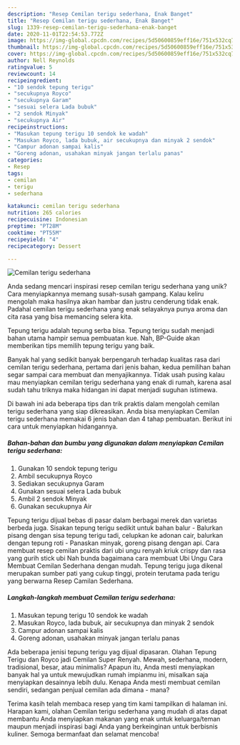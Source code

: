 ```yaml
---
description: "Resep Cemilan terigu sederhana, Enak Banget"
title: "Resep Cemilan terigu sederhana, Enak Banget"
slug: 1339-resep-cemilan-terigu-sederhana-enak-banget
date: 2020-11-01T22:54:53.772Z
image: https://img-global.cpcdn.com/recipes/5d50600859eff16e/751x532cq70/cemilan-terigu-sederhana-foto-resep-utama.jpg
thumbnail: https://img-global.cpcdn.com/recipes/5d50600859eff16e/751x532cq70/cemilan-terigu-sederhana-foto-resep-utama.jpg
cover: https://img-global.cpcdn.com/recipes/5d50600859eff16e/751x532cq70/cemilan-terigu-sederhana-foto-resep-utama.jpg
author: Nell Reynolds
ratingvalue: 5
reviewcount: 14
recipeingredient:
- "10 sendok tepung terigu"
- "secukupnya Royco"
- "secukupnya Garam"
- "sesuai selera Lada bubuk"
- "2 sendok Minyak"
- "secukupnya Air"
recipeinstructions:
- "Masukan tepung terigu 10 sendok ke wadah"
- "Masukan Royco, lada bubuk, air secukupnya dan minyak 2 sendok"
- "Campur adonan sampai kalis"
- "Goreng adonan, usahakan minyak jangan terlalu panas"
categories:
- Resep
tags:
- cemilan
- terigu
- sederhana

katakunci: cemilan terigu sederhana 
nutrition: 265 calories
recipecuisine: Indonesian
preptime: "PT28M"
cooktime: "PT55M"
recipeyield: "4"
recipecategory: Dessert

---
```



![Cemilan terigu sederhana](https://img-global.cpcdn.com/recipes/5d50600859eff16e/751x532cq70/cemilan-terigu-sederhana-foto-resep-utama.jpg)

Anda sedang mencari inspirasi resep cemilan terigu sederhana yang unik? Cara menyiapkannya memang susah-susah gampang. Kalau keliru mengolah maka hasilnya akan hambar dan justru cenderung tidak enak. Padahal cemilan terigu sederhana yang enak selayaknya punya aroma dan cita rasa yang bisa memancing selera kita.

Tepung terigu adalah tepung serba bisa. Tepung terigu sudah menjadi bahan utama hampir semua pembuatan kue. Nah, BP-Guide akan memberikan tips memilih tepung terigu yang baik.

Banyak hal yang sedikit banyak berpengaruh terhadap kualitas rasa dari cemilan terigu sederhana, pertama dari jenis bahan, kedua pemilihan bahan segar sampai cara membuat dan menyajikannya. Tidak usah pusing kalau mau menyiapkan cemilan terigu sederhana yang enak di rumah, karena asal sudah tahu triknya maka hidangan ini dapat menjadi suguhan istimewa.


Di bawah ini ada beberapa tips dan trik praktis dalam mengolah cemilan terigu sederhana yang siap dikreasikan. Anda bisa menyiapkan Cemilan terigu sederhana memakai 6 jenis bahan dan 4 tahap pembuatan. Berikut ini cara untuk menyiapkan hidangannya.

<!--inarticleads1-->

##### Bahan-bahan dan bumbu yang digunakan dalam menyiapkan Cemilan terigu sederhana:

1. Gunakan 10 sendok tepung terigu
1. Ambil secukupnya Royco
1. Sediakan secukupnya Garam
1. Gunakan sesuai selera Lada bubuk
1. Ambil 2 sendok Minyak
1. Gunakan secukupnya Air


Tepung terigu dijual bebas di pasar dalam berbagai merek dan varietas berbeda juga. Sisakan tepung terigu sedikit untuk bahan balur - Balurkan pisang dengan sisa tepung terigu tadi, celupkan ke adonan cair, balurkan dengan tepung roti - Panaskan minyak, goreng pisang dengan api. Cara membuat resep cemilan praktis dari ubi ungu renyah kriuk crispy dan rasa yang gurih stick ubi Nah bunda bagaimana cara membuat Ubi Ungu Cara Membuat Cemilan Sederhana dengan mudah. Tepung terigu juga dikenal merupakan sumber pati yang cukup tinggi, protein terutama pada terigu yang berwarna Resep Camilan Sederhana. 

<!--inarticleads2-->

##### Langkah-langkah membuat Cemilan terigu sederhana:

1. Masukan tepung terigu 10 sendok ke wadah
1. Masukan Royco, lada bubuk, air secukupnya dan minyak 2 sendok
1. Campur adonan sampai kalis
1. Goreng adonan, usahakan minyak jangan terlalu panas


Ada beberapa jenisi tepung terigu yag dijual dipasaran. Olahan Tepung Terigu dan Royco jadi Cemilan Super Renyah. Mewah, sederhana, modern, tradisional, besar, atau minimalis? Apapun itu, Anda mesti menyiapkan banyak hal ya untuk mewujudkan rumah impianmu ini, misalkan saja menyiapkan desainnya lebih dulu. Kenapa Anda mesti membuat cemilan sendiri, sedangan penjual cemilan ada dimana - mana? 

Terima kasih telah membaca resep yang tim kami tampilkan di halaman ini. Harapan kami, olahan Cemilan terigu sederhana yang mudah di atas dapat membantu Anda menyiapkan makanan yang enak untuk keluarga/teman maupun menjadi inspirasi bagi Anda yang berkeinginan untuk berbisnis kuliner. Semoga bermanfaat dan selamat mencoba!
